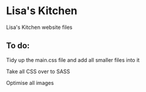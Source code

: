 Lisa's Kitchen
============

Lisa's Kitchen website files

To do:
------

Tidy up the main.css file and add all smaller files into it

Take all CSS over to SASS

Optimise all images




